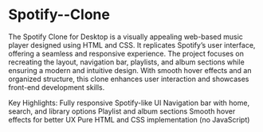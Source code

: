 # Spotify--Clone
The Spotify Clone for Desktop is a visually appealing web-based music player designed using HTML and CSS. It replicates Spotify’s user interface, offering a seamless and responsive experience. The project focuses on recreating the layout, navigation bar, playlists, and album sections while ensuring a modern and intuitive design. With smooth hover effects and an organized structure, this clone enhances user interaction and showcases front-end development skills.

Key Highlights:
Fully responsive Spotify-like UI
Navigation bar with home, search, and library options
Playlist and album sections
Smooth hover effects for better UX
Pure HTML and CSS implementation (no JavaScript)
